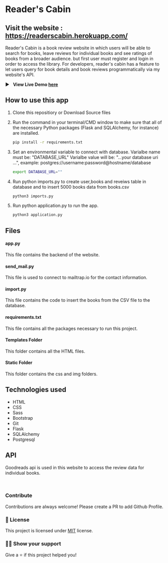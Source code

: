 # Reader's Cabin

## Visit the website : https://readerscabin.herokuapp.com/

Reader's Cabin is a book review website in which users will be able to search for books, leave reviews for individual books and see ratings of books from a broader audience. but first user must register and login in order to access the library.
For developers, reader's cabin has a feature to let users query for book details and book reviews programmatically via my website's API.

:arrow_forward: &nbsp; **View Live Demo [here](https://www.youtube.com/watch?v=LCDnNLaenv0)**

## How to use this app 

1. Clone this repositiory or Download Source files

2. Run the command in your terminal/CMD window to make sure that all of the necessary Python packages (Flask and SQLAlchemy, for instance) are installed.

    ```bash
    pip install -r requirements.txt
    ```

3. Set an environmental variable to connect with database.
Varialbe name must be: "DATABASE_URL"
Varialbe value will be: "...your database uri ...", example: postgres://username:password@hostname/database

    ```bash
    export DATABASE_URL=""
    ```

4. Run python imports.py to create user,books and reveiws table in database and to insert 5000 books data from books.csv

    ```bash
    python3 imports.py
    ```

5. Run python application.py to run the app.

    ```bash
    python3 application.py
    ```

## Files

#### app.py

This file contains the backend of the website.

#### send_mail.py
This file is used to connect to mailtrap.io for the contact information.

#### import.py

This file contains the code to insert the books from the CSV file to the database.

#### requirements.txt

This file contains all the packages necessary to run this project.

#### Templates Folder

This folder contains all the HTML files.

#### Static Folder

This folder contains the css and img folders.

## Technologies used

* HTML
* CSS
* Sass
* Bootstrap
* Git
* Flask
* SQLAlchemy
* Postgresql

## API

Goodreads api is used in this website to access the review data for individual books.

<br>

### Contribute

Contributions are always welcome! Please create a PR to add Github Profile.

### :pencil: License

This project is licensed under [MIT](https://opensource.org/licenses/MIT) license.

### :man_astronaut: Show your support

Give a ⭐️ if this project helped you!
